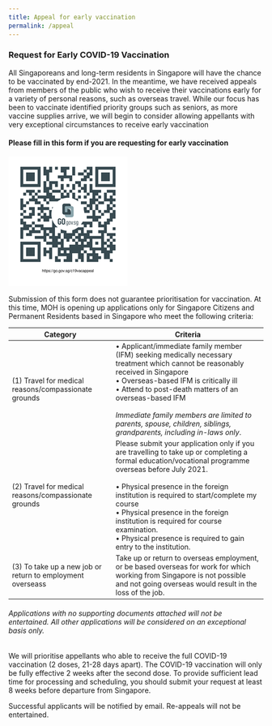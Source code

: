 ```yaml
---
title: Appeal for early vaccination
permalink: /appeal
---
```

### Request for Early COVID-19 Vaccination

All Singaporeans and long-term residents in Singapore will have the chance to be vaccinated by end-2021. In the meantime, we have received appeals from members of the public who wish to receive their vaccinations early for a variety of personal reasons, such as overseas travel. While our focus has been to vaccinate identified priority groups such as seniors, as more vaccine supplies arrive, we will begin to consider allowing appellants with very exceptional circumstances to receive early vaccination

#### Please fill in this form if you are requesting for early vaccination
![](/images/appeal%20link.png)

Submission of this form does not guarantee prioritisation for vaccination.  At this time, MOH is opening up applications only for Singapore Citizens and Permanent Residents based in Singapore who meet the following criteria:



| Category| Criteria | 
| -------- | -------- |
| (1)	Travel for medical reasons/compassionate grounds    | •	Applicant/immediate family member (IFM) seeking medically necessary treatment which cannot be reasonably received in Singapore <br>•	Overseas-based IFM is critically ill<br>•	Attend to post-death matters of an overseas-based IFM  <br><br>*Immediate family members are limited to parents, spouse, children, siblings, grandparents, including in-laws only*.
(2)	Travel for medical reasons/compassionate grounds    | Please submit your application only if you are travelling to take up or completing a formal education/vocational programme overseas before July 2021. <br> <br>	•	Physical presence in the foreign institution is required to start/complete my course<br>•	Physical presence in the foreign institution is required for course examination.  <br>•	Physical presence is required to gain entry to the institution.
(3)	To take up a new job or return to employment overseass    | Take up or return to overseas employment, or be based overseas for work for which working from Singapore is not possible and not going overseas would result in the loss of the job. 

###### Applications with no supporting documents attached will not be entertained. All other applications will be considered on an exceptional basis only.

We will prioritise appellants who able to receive the full COVID-19 vaccination (2 doses, 21-28 days apart). The COVID-19 vaccination will only be fully effective 2 weeks after the second dose. To provide sufficient lead time for processing and scheduling, you should submit your request at least 8 weeks before departure from Singapore. 

Successful applicants will be notified by email. Re-appeals will not be entertained.

